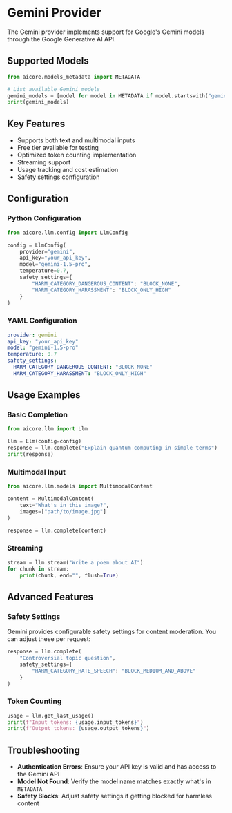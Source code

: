 
# Gemini Provider

The Gemini provider implements support for Google's Gemini models through the Google Generative AI API.

## Supported Models

```python
from aicore.models_metadata import METADATA

# List available Gemini models
gemini_models = [model for model in METADATA if model.startswith("gemini-")]
print(gemini_models)
```

## Key Features

- Supports both text and multimodal inputs
- Free tier available for testing
- Optimized token counting implementation
- Streaming support
- Usage tracking and cost estimation
- Safety settings configuration

## Configuration

### Python Configuration

```python
from aicore.llm.config import LlmConfig

config = LlmConfig(
    provider="gemini",
    api_key="your_api_key",
    model="gemini-1.5-pro",
    temperature=0.7,
    safety_settings={
        "HARM_CATEGORY_DANGEROUS_CONTENT": "BLOCK_NONE",
        "HARM_CATEGORY_HARASSMENT": "BLOCK_ONLY_HIGH"
    }
)
```

### YAML Configuration

```yaml
provider: gemini
api_key: "your_api_key"
model: "gemini-1.5-pro"
temperature: 0.7
safety_settings:
  HARM_CATEGORY_DANGEROUS_CONTENT: "BLOCK_NONE"
  HARM_CATEGORY_HARASSMENT: "BLOCK_ONLY_HIGH"
```

## Usage Examples

### Basic Completion

```python
from aicore.llm import Llm

llm = Llm(config=config)
response = llm.complete("Explain quantum computing in simple terms")
print(response)
```

### Multimodal Input

```python
from aicore.llm.models import MultimodalContent

content = MultimodalContent(
    text="What's in this image?",
    images=["path/to/image.jpg"]
)

response = llm.complete(content)
```

### Streaming

```python
stream = llm.stream("Write a poem about AI")
for chunk in stream:
    print(chunk, end="", flush=True)
```

## Advanced Features

### Safety Settings

Gemini provides configurable safety settings for content moderation. You can adjust these per request:

```python
response = llm.complete(
    "Controversial topic question",
    safety_settings={
        "HARM_CATEGORY_HATE_SPEECH": "BLOCK_MEDIUM_AND_ABOVE"
    }
)
```

### Token Counting

```python
usage = llm.get_last_usage()
print(f"Input tokens: {usage.input_tokens}")
print(f"Output tokens: {usage.output_tokens}")
```

## Troubleshooting

- **Authentication Errors**: Ensure your API key is valid and has access to the Gemini API
- **Model Not Found**: Verify the model name matches exactly what's in `METADATA`
- **Safety Blocks**: Adjust safety settings if getting blocked for harmless content